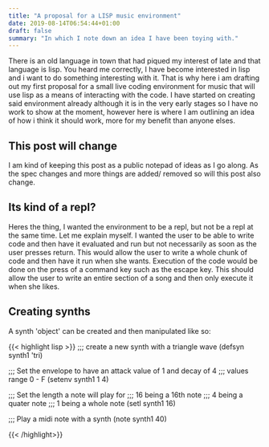 ```yaml
---
title: "A proposal for a LISP music environment"
date: 2019-08-14T06:54:44+01:00
draft: false
summary: "In which I note down an idea I have been toying with."
---
```


There is an old language in town that had piqued my interest of late and that language is lisp.
You heard me correctly, I have become interested in lisp and i want to do something interesting with it.
That is why here i am drafting out my first proposal for a small live coding environment for music that will use lisp as a means of interacting with the code. I have started on creating said environment already although it is in the very early stages so I have no work to show at the moment, however here is where I am outlining an idea of how i think it should work, more for my benefit than anyone elses.

## This post will change

I am kind of keeping this post as a public notepad of ideas as I go along. As the spec changes and more things are added/ removed so will this post also change.

## Its kind of a repl?

Heres the thing, I wanted the environment to be a repl, but not be a repl at the same time. Let me explain myself. I wanted the user to be able to write code and then have it evaluated and run but not necessarily as soon as the user presses return. This would allow the user to write a whole chunk of code and then have it run when she wants. Execution of the code would be done on the press of a command key such as the escape key. This should allow the user to write an entire section of a song and then only execute it when she likes.

## Creating synths

A synth 'object' can be created and then manipulated like so: 

{{< highlight lisp >}}
;;; create a new synth with a triangle wave
(defsyn synth1 'tri)

;;; Set the envelope to have an attack value of 1 and decay of 4
;;; values range 0 - F
(setenv synth1 1 4)

;;; Set the length a note will play for
;;; 16 being a 16th note 
;;; 4 being a quater note 
;;; 1 being a whole note 
(setl synth1 16)

;;; Play a midi note with a synth
(note synth1 40)

{{< /highlight>}}

